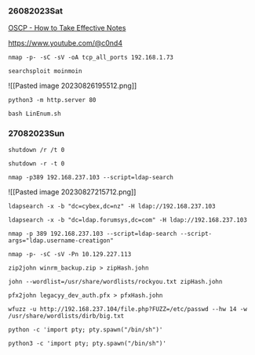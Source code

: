 ### 26082023Sat

[OSCP - How to Take Effective Notes](https://youtu.be/yYmDQY1zKKE?list=PLDrNMcTNhhYqZU1ySROli7Oc08mxe1tZR)

https://www.youtube.com/@c0nd4

```
nmap -p- -sC -sV -oA tcp_all_ports 192.168.1.73
```

```
searchsploit moinmoin
```

![[Pasted image 20230826195512.png]]

```
python3 -m http.server 80
```

```
bash LinEnum.sh
```

### 27082023Sun

```
shutdown /r /t 0
```

```
shutdown -r -t 0
```

```
nmap -p389 192.168.237.103 --script=ldap-search
```
![[Pasted image 20230827215712.png]]

```
ldapsearch -x -b "dc=cybex,dc=nz" -H ldap://192.168.237.103
```

```
ldapsearch -x -b "dc=ldap.forumsys,dc=com" -H ldap://192.168.237.103
```

```
nmap -p 389 192.168.237.103 --script=ldap-search --script-args="ldap.username-creatigon"
```

```
nmap -p- -sC -sV -Pn 10.129.227.113
```

```
zip2john winrm_backup.zip > zipHash.john
```

```
john --wordlist=/usr/share/wordlists/rockyou.txt zipHash.john
```

```
pfx2john legacyy_dev_auth.pfx > pfxHash.john
```

```
wfuzz -u http://192.168.237.104/file.php?FUZZ=/etc/passwd --hw 14 -w /usr/share/wordlists/dirb/big.txt
```

```
python -c 'import pty; pty.spawn("/bin/sh")'
```

```
python3 -c 'import pty; pty.spawn("/bin/sh")'
```


